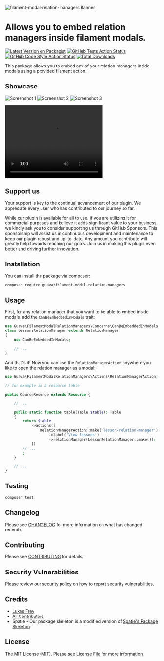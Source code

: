 ![filament-modal-relation-managers Banner](https://github.com/GuavaCZ/filament-modal-relation-managers/raw/main/docs/images/banner.jpg)


# Allows you to embed relation managers inside filament modals.

[![Latest Version on Packagist](https://img.shields.io/packagist/v/guava/filament-modal-relation-managers.svg?style=flat-square)](https://packagist.org/packages/guava/filament-modal-relation-managers)
[![GitHub Tests Action Status](https://img.shields.io/github/actions/workflow/status/guavaCZ/filament-modal-relation-managers/run-tests.yml?branch=main&label=tests&style=flat-square)](https://github.com/guavaCZ/filament-modal-relation-managers/actions?query=workflow%3Arun-tests+branch%3Amain)
[![GitHub Code Style Action Status](https://img.shields.io/github/actions/workflow/status/guavaCZ/filament-modal-relation-managers/fix-php-code-style-issues.yml?branch=main&label=code%20style&style=flat-square)](https://github.com/guavaCZ/filament-modal-relation-managers/actions?query=workflow%3A"Fix+PHP+code+style+issues"+branch%3Amain)
[![Total Downloads](https://img.shields.io/packagist/dt/guava/filament-modal-relation-managers.svg?style=flat-square)](https://packagist.org/packages/guava/filament-modal-relation-managers)

This package allows you to embed any of your relation managers inside modals using a provided filament action.

## Showcase

![Screenshot 1](https://github.com/GuavaCZ/filament-modal-relation-managers/raw/main/docs/images/screenshot_01.png)
![Screenshot 2](https://github.com/GuavaCZ/filament-modal-relation-managers/raw/main/docs/images/screenshot_02.png)
![Screenshot 3](https://github.com/GuavaCZ/filament-modal-relation-managers/raw/main/docs/images/screenshot_03.png)

<video width="320" height="240" controls>
  <source src="https://github.com/GuavaCZ/filament-modal-relation-managers/raw/main/docs/images/demo_preview.mp4" type="video/mp4">
</video>

## Support us

Your support is key to the continual advancement of our plugin. We appreciate every user who has contributed to our journey so far.

While our plugin is available for all to use, if you are utilizing it for commercial purposes and believe it adds significant value to your business, we kindly ask you to consider supporting us through GitHub Sponsors. This sponsorship will assist us in continuous development and maintenance to keep our plugin robust and up-to-date. Any amount you contribute will greatly help towards reaching our goals. Join us in making this plugin even better and driving further innovation.

## Installation

You can install the package via composer:

```bash
composer require guava/filament-modal-relation-managers
```

## Usage

First, for any relation manager that you want to be able to embed inside modals, add the `CanBeEmbeddedInModals` trait:
```php
use Guava\FilamentModalRelationManagers\Concerns\CanBeEmbeddedInModals;
class LessonsRelationManager extends RelationManager
{
    use CanBeEmbeddedInModals;
    
    // ...
}
```

And that's it! Now you can use the `RelationManagerAction` anywhere you like to open the relation manager as a modal:
```php
use Guava\FilamentModalRelationManagers\Actions\RelationManagerAction;

// for example in a resource table

public CourseResorce extends Resource {

    // ...

    public static function table(Table $table): Table
    {
        return $table
            ->actions([
                RelationManagerAction::make('lesson-relation-manager')
                    ->label('View lessons')
                    ->relationManager(LessonRelationManager::make());
            ])
        // ...
        ;
    }

    // ...
}
```

## Testing

```bash
composer test
```

## Changelog

Please see [CHANGELOG](CHANGELOG.md) for more information on what has changed recently.

## Contributing

Please see [CONTRIBUTING](CONTRIBUTING.md) for details.

## Security Vulnerabilities

Please review [our security policy](../../security/policy) on how to report security vulnerabilities.

## Credits

- [Lukas Frey](https://github.com/GuavaCZ)
- [All Contributors](../../contributors)
- Spatie - Our package skeleton is a modified version of [Spatie's Package Skeleton](https://github.com/spatie/package-skeleton-laravel)

## License

The MIT License (MIT). Please see [License File](LICENSE.md) for more information.
